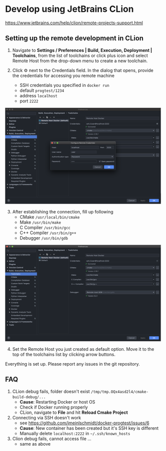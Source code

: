 # Develop using JetBrains CLion

https://www.jetbrains.com/help/clion/remote-projects-support.html

## Setting up the remote development in CLion

1. Navigate to **Settings / Preferences | Build, Execution, Deployment | Toolchains**, from the list of toolchains or click plus icon and select Remote Host from the drop-down menu to create a new toolchain.

2. Click ⚙️ next to the Credentials field. In the dialog that opens, provide the credentials for accessing you remote machine
    - SSH credentials you specified in `docker run`
    - default `progtest/1234`
    - address `localhost`
    - port `2222`
    
![screenshot 1](https://raw.githubusercontent.com/jmeinlschmidt/docker-progtest/master/doc/image-clion-2.png "Screenshot 1")

3. After establishing the connection, fill up following 
    - CMake `/usr/local/bin/cmake`
    - Make `/usr/bin/make`
    - C Compiler `/usr/bin/gcc`
    - C++ Compiler `/usr/bin/g++`
    - Debugger `/usr/bin/gdb`
    
![screenshot 2](https://raw.githubusercontent.com/jmeinlschmidt/docker-progtest/master/doc/image-clion-1.png "Screenshot 2")

4. Set the Remote Host you just created as default option. Move it to the top of the toolchains list by clicking arrow buttons.

Everything is set up. Please report any issues in the git repository.

## FAQ

1. CLion debug fails, folder doesn't exist `/tmp/tmp.OQx4asd2l4/cmake-build-debug/...`
    - **Cause**: Restarting Docker or host OS
    - Check if Docker running properly
    - CLion, navigate to **File** and hit **Reload Cmake Project**
2. Connecting via SSH doesn't work
    - see https://github.com/jmeinlschmidt/docker-progtest/issues/6
    - **Cause**: New container has been created but it's SSH key is different
    - Manually delete `localhost:2222` in `~/.ssh/known_hosts`
3. Clion debug fails, cannot access file ...
    - same as above
